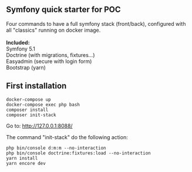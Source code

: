 ## Symfony quick starter for POC

Four commands to have a full symfony stack (front/back), configured with all "classics" running on docker image.<br><br>
**Included:**<br>
Symfony 5.1<br>
Doctrine (with migrations, fixtures...)<br>
Easyadmin (secure with login form)<br>
Bootstrap (yarn)<br>

## First installation
```
docker-compose up
docker-compose exec php bash
composer install
composer init-stack
```
Go to: http://127.0.0.1:8088/


The command "init-stack" do the following action:
```
php bin/console d:m:m --no-interaction
php bin/console doctrine:fixtures:load --no-interaction
yarn install
yarn encore dev
```

